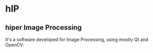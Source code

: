 hIP
===

hiper Image Processing
----------------------

It's a software developed for Image Processing, using mostly Qt and OpenCV.

